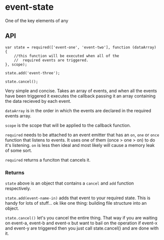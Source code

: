 # event-state

One of the key elements of any 

## API

```
var state = required(['event-one', 'event-two'], function (dataArray) {
	//this function will be executed when all of the 
	//	required events are triggered.
}, scope);

state.add('event-three');

state.cancel();
```

Very simple and concise. Takes an array of events, and when all the events have been triggered it executes the callback passing it an array containing the data recieved by each event. 

`dataArray` is in the order in which the events are declared in the required events array.

`scope` is the scope that will be applied to the callback function.

`required` needs to be attached to an event emitter that has an `on`, `one` or `once` function that listens to events. It uses one of them (once > one > on) to do it's listening. `on` is less then ideal and most likely will cause a memory leak of some sort.

`required` returns a funciton that cancels it.

### Returns
`state` above is an object that contains a `cancel` and `add` function respectively.

`state.add(event-name-in)` adds that event to your required state. This is handy for lots of stuff... ok like one thing: building file structure into an object.

`state.cancel()` let's you cancel the entire thing. That way if you are waiting on event-a, event-b and event-x but want to bail on the operation if event-x and event-y are triggered then you just call state.cancel() and are done with it.